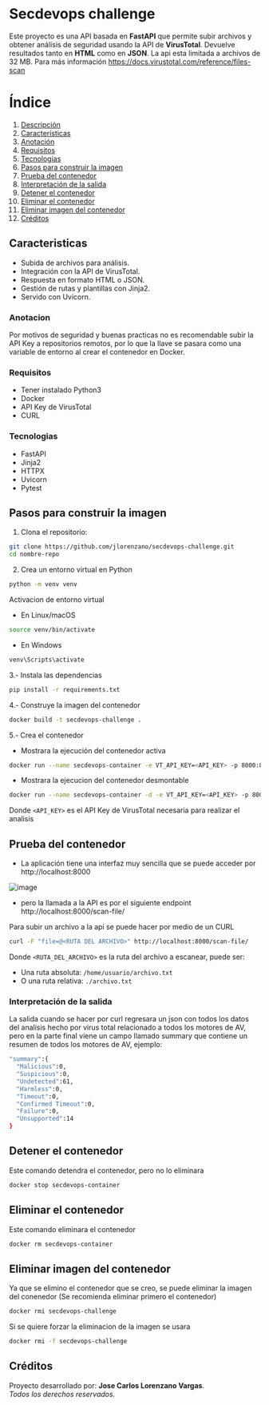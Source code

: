 # Secdevops challenge

Este proyecto es una API basada en **FastAPI** que permite subir archivos y obtener análisis de seguridad usando la API de **VirusTotal**. Devuelve resultados tanto en **HTML** como en **JSON**.
La api esta limitada a archivos de 32 MB. Para más información https://docs.virustotal.com/reference/files-scan

# Índice
1.  [Descripción](#secdevops-challenge)
2.  [Características](#caracteristicas)
3.  [Anotación](#anotacion)
4.  [Requisitos](#requisitos)
5.  [Tecnologías](#tecnologias)
6.  [Pasos para construir la imagen](#pasos-para-construir-la-imagen)
7.  [Prueba del contenedor](#prueba-del-contenedor)
8.  [Interpretación de la salida](#interpretacion-de-la-salida)
9.  [Detener el contenedor](#detener-el-contenedor)
10. [Eliminar el contenedor](#eliminar-el-contenedor)
11. [Eliminar imagen del contenedor](#eliminar-imagen-del-contenedor) 
12. [Créditos](#creditos)

## Caracteristicas
- Subida de archivos para análisis.
- Integración con la API de VirusTotal.
- Respuesta en formato HTML o JSON.
- Gestión de rutas y plantillas con Jinja2.
- Servido con Uvicorn.

### Anotacion
Por motivos de seguridad y buenas practicas no es recomendable subir la API Key a repositorios remotos, por lo que la llave se pasara como una variable de entorno al crear el contenedor en Docker.

### Requisitos
- Tener instalado Python3
- Docker
- API Key de VirusTotal
- CURL

### Tecnologias
* FastAPI
* Jinja2
* HTTPX
* Uvicorn
* Pytest

## Pasos para construir la imagen
1. Clona el repositorio:

```bash
git clone https://github.com/jlorenzano/secdevops-challenge.git
cd nombre-repo
```

2. Crea un entorno virtual en Python

```bash
python -m venv venv
```
Activacion de entorno virtual
* En Linux/macOS
```bash
source venv/bin/activate
```
* En Windows
```bash
venv\Scripts\activate
```

3.- Instala las dependencias

```bash
pip install -r requirements.txt
```

4.- Construye la imagen del contenedor
```bash
docker build -t secdevops-challenge .
```

5.- Crea el contenedor 
* Mostrara la ejecución del contenedor activa
```bash
docker run --name secdevops-container -e VT_API_KEY=<API_KEY> -p 8000:8000 secdevops-challenge:latest
```
* Mostrara la ejecucion del contenedor desmontable
```bash
docker run --name secdevops-container -d -e VT_API_KEY=<API_KEY> -p 8000:8000 secdevops-challenge:latest
```
Donde `<API_KEY>` es el API Key de VirusTotal necesaria para realizar el analisis

## Prueba del contenedor
* La aplicación tiene una interfaz muy sencilla que se puede acceder por http://localhost:8000

![image](https://github.com/user-attachments/assets/741e48ee-d7ef-411c-9f60-91b04477ed9c)

* pero la llamada a la API es por el siguiente endpoint http://localhost:8000/scan-file/

Para subir un archivo a la api se puede hacer por medio de un CURL
```bash
curl -F "file=@<RUTA DEL ARCHIVO>" http://localhost:8000/scan-file/      
```
Donde `<RUTA_DEL_ARCHIVO>` es la ruta del archivo a escanear, puede ser:  
- Una ruta absoluta: `/home/usuario/archivo.txt`  
- O una ruta relativa: `./archivo.txt`

### Interpretación de la salida
La salida cuando se hacer por curl regresara un json con todos los datos del analisis hecho por virus total relacionado a todos los motores de AV, pero en la parte final viene un campo llamado summary que contiene un resumen de todos los motores de AV, ejemplo:
```bash
"summary":{
  "Malicious":0,
  "Suspicious":0,
  "Undetected":61,
  "Harmless":0,
  "Timeout":0,
  "Confirmed Timeout":0,
  "Failure":0,
  "Unsupported":14
}
```

## Detener el contenedor
Este comando detendra el contenedor, pero no lo eliminara
```bash
docker stop secdevops-container
```

## Eliminar el contenedor
Este comando eliminara el contenedor
```bash
docker rm secdevops-container
```

## Eliminar imagen del contenedor
Ya que se elimino el contenedor que se creo, se puede eliminar la imagen del conenedor (Se recomienda eliminar primero el contenedor)
```bash
docker rmi secdevops-challenge
```
Si se quiere forzar la eliminacion de la imagen se usara
```bash
docker rmi -f secdevops-challenge
```

## Créditos
Proyecto desarrollado por: **Jose Carlos Lorenzano Vargas**.  
*Todos los derechos reservados.*
